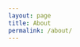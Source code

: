 ```yaml
---
layout: page
title: About
permalink: /about/
---
```


<script src="https://gist.github.com/palindrom615/a262d04d90eccdea1a779f87e5e82c3e.js"></script>
